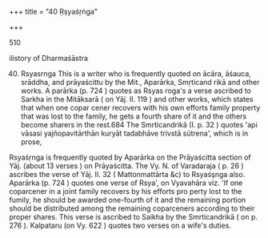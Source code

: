 +++
title = "40 Ṛṣyaśṛṅga"

+++

510 

ilistory of Dharmaśāstra 

40. Rsyasrnga This is a writer who is frequently quoted on ācāra, āśauca, srāddha, and prāyaścittu by the Mit., Aparārka, Smṛticand rikā and other works. A parārka (p. 724 ) quotes as Rsyas roga's a verse ascribed to Sarkha in the Mitāksarā ( on Yāj. II. 119 ) and other works, which states that when one copar cener recovers with his own efforts family property that was lost to the family, he gets a fourth share of it and the others become sharers in the rest.684 The Smrticandrikā (I. p. 32 ) quotes 'api vāsasi yajñopavitārthān kuryāt tadabhāve trivstā sütrena', which is in prose, 

Rsyaśṛnga is frequently quoted by Aparārka on the Prāyaścitta section of Yāj. (about 13 verses ) on Prāyaścitta. The Vy. N. of Varadaraja ( p. 26 ) ascribes the verse of Yāj. II. 32 ( Mattonmattārta &c) to Rsyaśşnga also. Aparārka (p. 724 ) quotes one verse of Rsya', on Vyavahāra viz. 'If one coparcener in a joint family recovers by his efforts pro perty lost to the fumily, he should be awarded one-fourth of it and the remaining portion should be distributed among the remaining coparceners according to their proper shares. This verse is ascribed to Saikha by the Smrticandrikā ( on p. 276 ). Kalpataru (on Vy. 622 ) quotes two verses on a wife's duties. 

